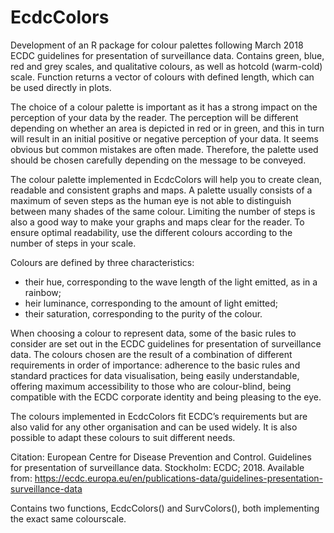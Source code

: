 # EcdcColors
Development of an R package for colour palettes following March 2018 ECDC guidelines for presentation of surveillance data. Contains green, blue, red and grey scales, and qualitative colours, as well as hotcold (warm-cold) scale. Function returns a vector of colours with defined length, which can be used directly in plots.

The choice of a colour palette is important as it has a strong impact on the perception of your data by the reader.
The perception will be different depending on whether an area is depicted in red or in green, and this in turn will
result in an initial positive or negative perception of your data. It seems obvious but common mistakes are often
made. Therefore, the palette used should be chosen carefully depending on the message to be conveyed.

The colour palette implemented in EcdcColors will help you to create clean, readable and consistent graphs and maps. A palette
usually consists of a maximum of seven steps as the human eye is not able to distinguish between many shades of
the same colour. Limiting the number of steps is also a good way to make your graphs and maps clear for the reader.
To ensure optimal readability, use the different colours according to the number of steps in your scale.

Colours are defined by three characteristics:
- their hue, corresponding to the wave length of the light emitted, as in a rainbow;
- heir luminance, corresponding to the amount of light emitted;
- their saturation, corresponding to the purity of the colour.

When choosing a colour to represent data, some of the basic rules to consider are set out in the ECDC guidelines for presentation of surveillance data. The colours chosen are the result of a combination of different requirements in order of importance: adherence to
the basic rules and standard practices for data visualisation, being easily understandable, offering maximum
accessibility to those who are colour-blind, being compatible with the ECDC corporate identity and being pleasing
to the eye.

The colours implemented in EcdcColors fit ECDC’s requirements but are also valid for any other organisation and can be used widely. It
is also possible to adapt these colours to suit different needs. 

Citation:  European Centre for Disease Prevention and Control. Guidelines for presentation of surveillance
data. Stockholm: ECDC; 2018. Available from: https://ecdc.europa.eu/en/publications-data/guidelines-presentation-surveillance-data

Contains two functions, EcdcColors() and SurvColors(), both implementing the exact same colourscale.  
